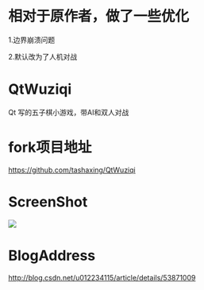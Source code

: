 # 相对于原作者，做了一些优化
1.边界崩溃问题

2.默认改为了人机对战

# QtWuziqi
Qt 写的五子棋小游戏，带AI和双人对战
# fork项目地址
https://github.com/tashaxing/QtWuziqi
# ScreenShot
![](https://github.com/tashaxing/QtWuziqi/raw/master/pic/wuziqi.gif)<br/>
# BlogAddress
http://blog.csdn.net/u012234115/article/details/53871009
